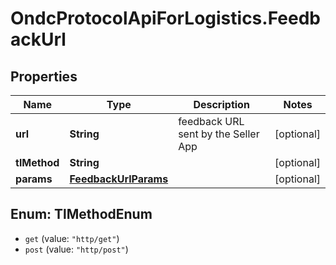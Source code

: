 # OndcProtocolApiForLogistics.FeedbackUrl

## Properties
Name | Type | Description | Notes
------------ | ------------- | ------------- | -------------
**url** | **String** | feedback URL sent by the Seller App | [optional] 
**tlMethod** | **String** |  | [optional] 
**params** | [**FeedbackUrlParams**](FeedbackUrlParams.md) |  | [optional] 

<a name="TlMethodEnum"></a>
## Enum: TlMethodEnum

* `get` (value: `"http/get"`)
* `post` (value: `"http/post"`)

